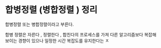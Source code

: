 # 합병정렬 (병합정렬 ) 정리
합병정렬 또는 병합정렬이라고 부른다.  

합병 정렬은 자른다 , 정렬한다 , 합친다의 프로세스를 가져 다른 알고리즘보다 복잡해 보이는 경향이 있으나 일정한 시간 복잡도를 유지한다는 ㅈ
